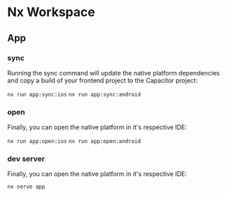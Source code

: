 # Nx Workspace

## App 

### sync

Running the sync command will update the native platform dependencies and copy a build of your frontend project to the Capacitor project:

`nx run app:sync:ios`
`nx run app:sync:android`

### open

Finally, you can open the native platform in it's respective IDE:

`nx run app:open:ios`
`nx run app:open:android`

### dev server

Finally, you can open the native platform in it's respective IDE:

`nx serve app`
